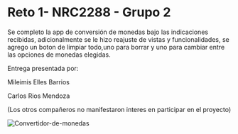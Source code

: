 #  Reto 1- NRC2288 - Grupo 2
Se completo la app de conversión de monedas bajo las indicaciones recibidas, adicionalmente se le hizo reajuste de vistas y funcionalidades, se agrego un boton de limpiar todo,uno para borrar y uno para cambiar entre las opciones de monedas elegidas.


Entrega presentada por:

Mileimis Elles Barrios

Carlos Rios Mendoza

(Los otros compañeros no manifestaron interes en participar en el proyecto)


![Convertidor-de-monedas](https://user-images.githubusercontent.com/115802496/200710738-f362b80c-98e0-4277-984f-5cf75bc6c3cc.gif)
